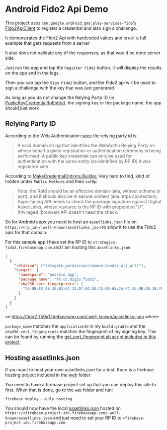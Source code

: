 # Android Fido2 Api Demo

This project uses `com.google.android.gms:play-services-fido`'s [Fido2ApiClient][1] to register a credential and also
sign a challenge.

It demonstrates the Fido2 Api with hardcoded values and is `NOT` a full example that gets requests from a server

It also does not validate any of the responses, as that would be done server side

Just run the app and tap the `Register Fido2` button. It will display the results on the app and in the logs.

Then you can tap the `Sign Fido2` button, and the Fido2 api will be used to sign a challenge with the key that was just
generated

As long as you do not change the Relying Party ID (in [PublicKeyCredentialRpEntity][2]), the signing key or the package
name, the app should just work

## Relying Party ID

According to the Web Authentication [spec][3] the relying party id is:

> A valid domain string that identifies the WebAuthn Relying Party on whose behalf a given registration or
authentication ceremony is being performed. A public key credential can only be used for authentication with the same
entity (as identified by RP ID) it was registered with.

According to [MakeCredentialOptions.Builder][7], Very hard to find, kind of hidden under `Public Methods` and then `setRp`:

> Note: the RpId should be an effective domain (aka, without scheme or port); and it should also be in secure context
(aka https connection). Apps-facing API needs to check the package signature against Digital Asset Links, whose resource
is the RP ID with prepended "//". Privileged (browser) API doesn't need the check.

So for Android apps you need to host an `assetlinks.json` file on `https://<rp_id>/.well-known/assetlinks.json` to allow
it to use the Fido2 apis for that domain.

For this sample app I have set the RP ID to `strategics-fido2.firebaseapp.com` and I am hosting this `assetlinks.json`:

```json
[
  {
    "relation": ["delegate_permission/common.handle_all_urls"],
    "target": {
      "namespace": "android_app",
      "package_name": "th.co.digio.fido2",
      "sha256_cert_fingerprints": [
        "C5:8B:E3:9B:36:B3:67:12:D7:0C:DA:C5:9D:65:2A:FC:43:9B:AE:1B:76:C9:7D:A1:7E:69:2B:7A:15:AB:27:96"
      ]
    }
  }
]
```

on <https://fido2-f59a1.firebaseapp.com/.well-known/assetlinks.json> where:

`package_name` matches the `applicationId` in my `build.gradle` and the `sha256_cert_fingerprints` matches the
fingerprint of my signing key. This can be found by running the [get_cert_fingerprint.sh script included in this project][4]

## Hosting assetlinks.json

If you want to host your own assetlinks.json for a test, there is a firebase hosting project included in the [web][5] folder

You need to have a firebase project set up that you can deploy this site to first. When that is done, go to the `web` folder and run:

```console
firebase deploy --only hosting
```

You should now have the local [assetlinks.json][6] hosted on `https://<firebase-project-id>.firebaseapp.com/.well-known/assetlinks.json`
and just need to set your RP ID to `<firebase-project-id>.firebaseapp.com`

[1]: https://developers.google.com/android/reference/com/google/android/gms/fido/fido2/Fido2ApiClient
[2]: https://developers.google.com/android/reference/com/google/android/gms/fido/fido2/api/common/PublicKeyCredentialRpEntity
[3]: https://www.w3.org/TR/webauthn/#relying-party-identifier
[4]: ./scripts/get_cert_fingerprint.sh
[5]: ./web
[6]: ./web/public/.well-known/assetlinks.json
[7]: https://developers.google.com/android/reference/com/google/android/gms/fido/fido2/api/common/MakeCredentialOptions.Builder
